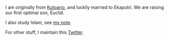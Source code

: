 I am originally from [Kutoarjo](https://en.wikipedia.org/wiki/Kutoarjo,_Purworejo),
and luckily married to Ekaputri.
We are raising our first optimal son, Euclid.

I also study Islam, see [my note](https://github.com/tttor/islam).

For other stuff, I maintain this [Twitter](https://twitter.com/vektorDewanto).
